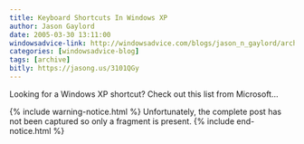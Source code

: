 ```yaml
---
title: Keyboard Shortcuts In Windows XP
author: Jason Gaylord
date: 2005-03-30 13:11:00
windowsadvice-link: http://windowsadvice.com/blogs/jason_n_gaylord/archive/2005/03/30/Windows-XP-Shortcuts.aspx
categories: [windowsadvice-blog]
tags: [archive]
bitly: https://jasong.us/3101QGy
---
```


Looking for a Windows XP shortcut? Check out this list from Microsoft...

{% include warning-notice.html %}
Unfortunately, the complete post has not been captured so only a fragment is present.
{% include end-notice.html %}
